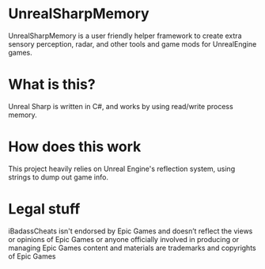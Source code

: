 # UnrealSharpMemory
 UnrealSharpMemory is a user friendly helper framework to create extra sensory perception, radar, and other tools and game mods for UnrealEngine games.

# What is this?
 Unreal Sharp is written in C#, and works by using read/write process memory.
 
# How does this work
 This project heavily relies on Unreal Engine's reflection system, using strings to dump out game info.

# Legal stuff
 iBadassCheats isn't endorsed by Epic Games and doesn’t reflect the views or opinions of Epic Games or anyone officially involved in producing or managing Epic Games content and materials are trademarks and copyrights of Epic Games
